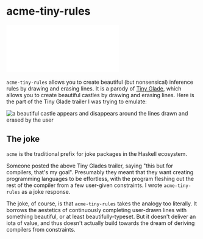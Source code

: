 # acme-tiny-rules

![nonsense inference rules appear and disappear around the lines drawn and erased by the user](demo.gif)

`acme-tiny-rules` allows you to create beautiful (but nonsensical) inference rules by drawing and erasing lines. It is a parody of [Tiny Glade](https://store.steampowered.com/app/2198150/Tiny_Glade/), which allows you to create beautiful castles by drawing and erasing lines. Here is the part of the Tiny Glade trailer I was trying to emulate:

![a beautiful castle appears and disappears around the lines drawn and erased by the user](tiny-glades.gif)

## The joke

`acme` is the traditional prefix for joke packages in the Haskell ecosystem.

Someone posted the above Tiny Glades trailer, saying "this but for compilers, that's my goal". Presumably they meant that they want creating programming languages to be effortless, with the program fleshing out the rest of the compiler from a few user-given constraints. I wrote `acme-tiny-rules` as a joke response.

The joke, of course, is that `acme-tiny-rules` takes the analogy too literally. It borrows the aestetics of continuously completing user-drawn lines with something beautiful, or at least beautifully-typeset. But it doesn't deliver an iota of value, and thus doesn't actually build towards the dream of deriving compilers from constraints.

